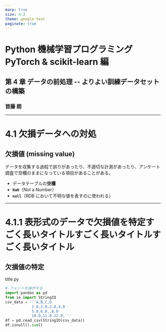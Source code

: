 ```yaml
---
marp: true
size: 4:3
theme: google-test
paginate: true
---
```


<!--
_class: top
-->

# Python 機械学習プログラミング <br> PyTorch & scikit-learn 編

## 第 4 章 データの前処理 -- よりよい訓練データセットの構築

### 首藤 朗

---

# 4.1 欠損データへの対処

## 欠損値 (missing value)

データを収集する過程で誤りがあったり、不適切な計測があったり、アンケート調査で空欄のままになっている項目があることがある。

- データテーブルの**空欄**
- **`NaN`**（Not a Number）
- **`null`**（RDB において不明な値を表すのに使われる）

---

# 4.1.1 表形式のデータで欠損値を特定すごく長いタイトルすごく長いタイトルすごく長いタイトル

## 欠損値の特定

<div class="code-title">title.py</div>

```python
# フォントを操作する
import pandas as pd
from io import StringIO
csv_data = '''A,B,C,D
            1.0,2.0,3.0,4.0
            5.0,6.0,,8.0
            10.0,11.0,12.0,'''
df = pd.read_csv(StringIO(csv_data))
df.isnull().sum()
```
